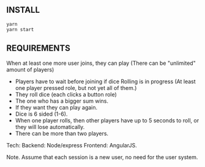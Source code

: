 INSTALL
---

```
yarn
yarn start
```

REQUIREMENTS
---

When at least one more user joins, they can play (There can be "unlimited" amount of players)
- Players have to wait before joining if dice Rolling is in progress (At least one player pressed role, but not yet all of them.)
- They roll dice (each clicks a button role)
- The one who has a  bigger sum wins.
- If they want they can play again.
- Dice is 6 sided (1-6).
- When one player rolls, then other players have up to 5 seconds to roll, or they will lose automatically.
- There can be more than two players.

Tech:
Backend:  Node/express
Frontend: AngularJS.

Note. Assume that each session is a new user, no need for the user system.
